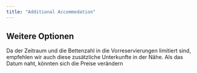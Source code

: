 ```yaml
---
title: "Additional Accommodation"
---
```


## Weitere Optionen

Da der Zeitraum und die Bettenzahl in die Vorreservierungen limitiert sind, empfehlen wir auch diese zusätzliche Unterkunfte in der Nähe. Als das Datum naht, könnten sich die Preise verändern
